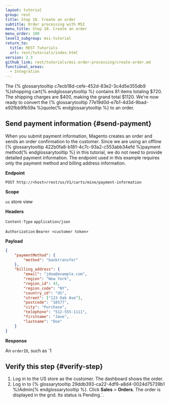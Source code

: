 ```yaml
---
layout: tutorial
group: rest
title: Step 10. Create an order
subtitle: Order processing with MSI
menu_title: Step 10. Create an order
menu_order: 100
level3_subgroup: msi-tutorial
return_to:
  title: REST Tutorials
  url: rest/tutorials/index.html
version: 2.3
github_link: rest/tutorials/msi-order-processing/create-order.md
functional_areas:
  - Integration
---
```


The {% glossarytooltip c7ecb18d-cefe-452d-83e2-3c4d5e355db9 %}shopping cart{% endglossarytooltip %} contains 81 items totaling $720. The shipping charges are $400, making the grand total $1120. We're now ready to convert the {% glossarytooltip 77e19d0d-e7b1-4d3d-9bad-e92fbb9fb59a %}quote{% endglossarytooltip %} to an order.

## Send payment information {#send-payment}

When you submit payment information, Magento creates an order and sends an order confirmation to the customer. Since we are using an offline {% glossarytooltip 422b0fa8-b181-4c7c-93a2-c553abb34efd %}payment method{% endglossarytooltip %} in this tutorial, we do not need to provide detailed payment information. The endpoint used in this example requires only the payment method and billing address information.

**Endpoint**

`POST http://<host>/rest/us/V1/carts/mine/payment-information`

**Scope**

`us` store view

**Headers**

`Content-Type` `application/json`

`Authorization` `Bearer <customer token>`

**Payload**

``` json
{
	"paymentMethod": {
		"method": "banktransfer"
	},
	"billing_address": {
		"email": "jdoe@example.com",
		"region": "New York",
		"region_id": 43,
		"region_code": "NY",
		"country_id": "US",
		"street": ["123 Oak Ave"],
		"postcode": "10577",
		"city": "Purchase",
		"telephone": "512-555-1111",
		"firstname": "Jane",
		"lastname": "Doe"
	}
}
```

**Response**

An `orderID`, such as `1

## Verify this step {#verify-step}

1. Log in to the US store as the customer. The dashboard shows the order.
2. Log in to {% glossarytooltip 29ddb393-ca22-4df9-a8d4-0024d75739b1 %}Admin{% endglossarytooltip %}. Click **Sales** > **Orders**. The order is displayed in the grid. Its status is Pending.`.
